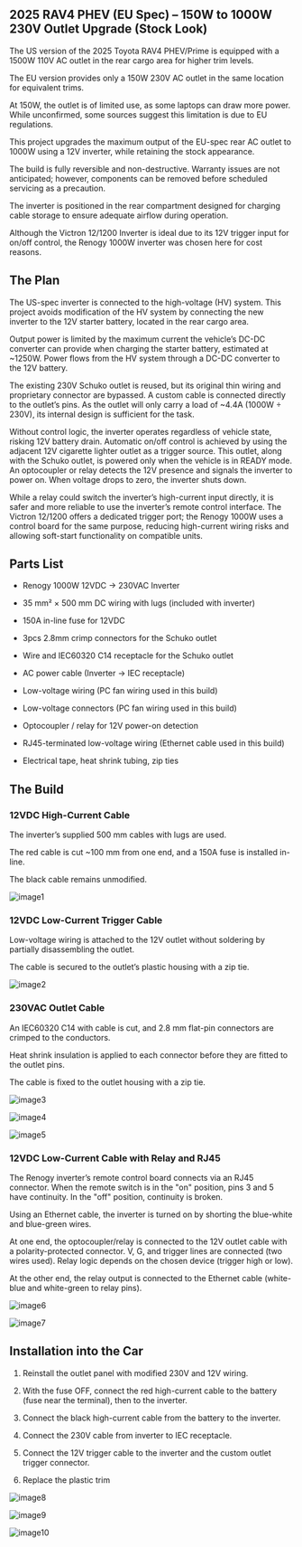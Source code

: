 ## 2025 RAV4 PHEV (EU Spec) – 150W to 1000W 230V Outlet Upgrade (Stock Look)

The US version of the 2025 Toyota RAV4 PHEV/Prime is equipped with a 1500W 110V AC outlet in the rear cargo area for higher trim levels.

The EU version provides only a 150W 230V AC outlet in the same location for equivalent trims.

At 150W, the outlet is of limited use, as some laptops can draw more power. While unconfirmed, some sources suggest this limitation is due to EU regulations.

This project upgrades the maximum output of the EU-spec rear AC outlet to 1000W using a 12V inverter, while retaining the stock appearance.

The build is fully reversible and non-destructive. Warranty issues are not anticipated; however, components can be removed before scheduled servicing as a precaution.

The inverter is positioned in the rear compartment designed for charging cable storage to ensure adequate airflow during operation.

Although the Victron 12/1200 Inverter is ideal due to its 12V trigger input for on/off control, the Renogy 1000W inverter was chosen here for cost reasons.


## The Plan

The US-spec inverter is connected to the high-voltage (HV) system. This project avoids modification of the HV system by connecting the new inverter to the 12V starter battery, located in the rear cargo area.

Output power is limited by the maximum current the vehicle’s DC-DC converter can provide when charging the starter battery, estimated at ~1250W. Power flows from the HV system through a DC-DC converter to the 12V battery.

The existing 230V Schuko outlet is reused, but its original thin wiring and proprietary connector are bypassed. A custom cable is connected directly to the outlet’s pins. As the outlet will only carry a load of ~4.4A (1000W ÷ 230V), its internal design is sufficient for the task.

Without control logic, the inverter operates regardless of vehicle state, risking 12V battery drain. Automatic on/off control is achieved by using the adjacent 12V cigarette lighter outlet as a trigger source. This outlet, along with the Schuko outlet, is powered only when the vehicle is in READY mode. An optocoupler or relay detects the 12V presence and signals the inverter to power on. When voltage drops to zero, the inverter shuts down.

While a relay could switch the inverter’s high-current input directly, it is safer and more reliable to use the inverter’s remote control interface. The Victron 12/1200 offers a dedicated trigger port; the Renogy 1000W uses a control board for the same purpose, reducing high-current wiring risks and allowing soft-start functionality on compatible units.


## Parts List

- Renogy 1000W 12VDC → 230VAC Inverter

- 35 mm² × 500 mm DC wiring with lugs (included with inverter)

- 150A in-line fuse for 12VDC

- 3pcs 2.8mm crimp connectors for the Schuko outlet

- Wire and IEC60320 C14 receptacle for the Schuko outlet

- AC power cable (Inverter → IEC receptacle)

- Low-voltage wiring (PC fan wiring used in this build)

- Low-voltage connectors (PC fan wiring used in this build)

- Optocoupler / relay for 12V power-on detection

- RJ45-terminated low-voltage wiring (Ethernet cable used in this build)

- Electrical tape, heat shrink tubing, zip ties


## The Build

### 12VDC High-Current Cable

The inverter’s supplied 500 mm cables with lugs are used.

The red cable is cut ~100 mm from one end, and a 150A fuse is installed in-line.

The black cable remains unmodified.

![image1](images/1.jpeg "the red cable")


### 12VDC Low-Current Trigger Cable

Low-voltage wiring is attached to the 12V outlet without soldering by partially disassembling the outlet.

The cable is secured to the outlet’s plastic housing with a zip tie.

![image2](images/2.jpeg "12V trigger")


### 230VAC Outlet Cable

An IEC60320 C14 with cable is cut, and 2.8 mm flat-pin connectors are crimped to the conductors.

Heat shrink insulation is applied to each connector before they are fitted to the outlet pins.

The cable is fixed to the outlet housing with a zip tie.

![image3](images/3.jpeg "IEC w crimps")

![image4](images/4.jpeg "IEC w crimps and tubing")

![image5](images/5.jpeg "outlets assembled")


### 12VDC Low-Current Cable with Relay and RJ45

The Renogy inverter’s remote control board connects via an RJ45 connector. When the remote switch is in the "on" position, pins 3 and 5 have continuity. In the "off" position, continuity is broken.

Using an Ethernet cable, the inverter is turned on by shorting the blue-white and blue-green wires.

At one end, the optocoupler/relay is connected to the 12V outlet cable with a polarity-protected connector. V, G, and trigger lines are connected (two wires used). Relay logic depends on the chosen device (trigger high or low).

At the other end, the relay output is connected to the Ethernet cable (white-blue and white-green to relay pins).

![image6](images/6.jpeg "the relay")

![image7](images/7.jpeg "the relay, wrapped")


## Installation into the Car

1. Reinstall the outlet panel with modified 230V and 12V wiring.

2. With the fuse OFF, connect the red high-current cable to the battery (fuse near the terminal), then to the inverter.

3. Connect the black high-current cable from the battery to the inverter.

4. Connect the 230V cable from inverter to IEC receptacle.

5. Connect the 12V trigger cable to the inverter and the custom outlet trigger connector.

6. Replace the plastic trim

![image8](images/8.jpeg "installed")

![image9](images/9.jpeg "plastic panels reinstalled")

![image10](images/10.jpeg "closed cargo lid")